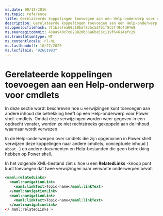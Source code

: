 ```yaml
---
ms.date: 09/12/2016
ms.topic: reference
title: Gerelateerde koppelingen toevoegen aan een Help-onderwerp voor cmdlets
description: Gerelateerde koppelingen toevoegen aan een Help-onderwerp voor cmdlets
ms.openlocfilehash: 7f1baefea69310bdf835c52461f8d3f49c4d94e8
ms.sourcegitcommit: 488a940c7c828820b36a6ba56c119f64614afc29
ms.translationtype: MT
ms.contentlocale: nl-NL
ms.lasthandoff: 10/27/2020
ms.locfileid: "92661993"
---
```

# <a name="how-to-add-related-links-to-a-cmdlet-help-topic"></a>Gerelateerde koppelingen toevoegen aan een Help-onderwerp voor cmdlets

In deze sectie wordt beschreven hoe u verwijzingen kunt toevoegen aan andere inhoud die betrekking heeft op een Help-onderwerp voor Power shell-cmdlets. Omdat deze verwijzingen worden weer gegeven in een opdracht venster, worden ze niet rechtstreeks gekoppeld aan de inhoud waarnaar wordt verwezen.

In de Help-onderwerpen over cmdlets die zijn opgenomen in Power shell verwijzen deze koppelingen naar andere cmdlets, conceptuele inhoud ( `about_` ) en andere documenten en Help-bestanden die geen betrekking hebben op Power shell.

In het volgende XML-bestand ziet u hoe u een **RelatedLinks** -knoop punt kunt toevoegen dat twee verwijzingen naar verwante onderwerpen bevat.

```xml
<maml:relatedLinks>
  <maml:navigationLink>
    <maml:linkText>Topic-name</maml:linkText>
  </maml:navigationLink>
  <maml:navigationLink>
    <maml:linkText>Topic-name</maml:linkText>
  </maml:navigationLink>
</ maml:relatedLinks >
```
